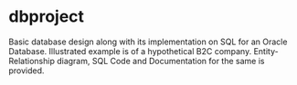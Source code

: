 # dbproject
Basic database design along with its implementation on SQL for an Oracle Database. Illustrated example is of a hypothetical B2C company. Entity-Relationship diagram, SQL Code and Documentation for the same is provided.
